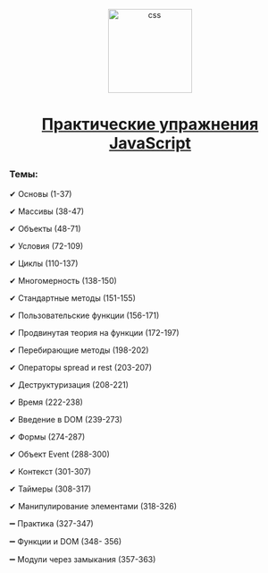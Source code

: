 <p align="center"> 
<img src="https://cdn.icon-icons.com/icons2/1451/PNG/512/jsfolder_99356.png" alt="css"  height= "150px"> 

<h1 align="center">

[Практические упражнения JavaScript](https://code.mu/ru/javascript/book/prime/)
  
</h1>

</p> 

### Темы: 

<p>✔ Основы (1-37)</p> 
<p>✔ Массивы (38-47)</p> 
<p>✔ Объекты (48-71)</p> 
<p>✔ Условия (72-109)</p> 
<p>✔ Циклы (110-137)</p> 
<p>✔ Многомерность (138-150)</p>
<p>✔ Стандартные методы (151-155)</p> 
<p>✔ Пользовательские функции (156-171)</p> 
<p>✔ Продвинутая теория на функции (172-197)</p>
<p>✔ Перебирающие методы (198-202)</p>
<p>✔ Операторы spread и rest (203-207)</p>
<p>✔ Деструктуризация (208-221)</p>
<p>✔ Время (222-238)</p>
<p>✔ Введение в DOM (239-273)</p>
<p>✔ Формы (274-287)</p>
<p>✔ Объект Event (288-300)</p>
<p>✔ Контекст (301-307)</p>
<p>✔ Таймеры (308-317)</p>
<p>✔ Манипулирование элементами (318-326)</p>
<p>➖ Практика (327-347)</p>
<p>➖ Функции и DOM (348- 356)</p>
<p>➖ Модули через замыкания (357-363)</p>

